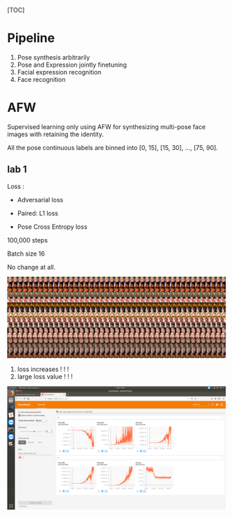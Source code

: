 [TOC]

# Pipeline

1. Pose synthesis arbitrarily
2. Pose and Expression jointly finetuning
3. Facial expression recognition
4. Face recognition

# AFW

Supervised learning only using AFW for synthesizing multi-pose face images with retaining the identity.

All the pose continuous labels are binned into [0, 15], [15, 30], ..., [75, 90].

## lab 1

Loss :

* Adversarial loss

* Paired: L1 loss

* Pose Cross Entropy loss

100,000 steps

Batch size 16

No change at all.

![](./image_result/AFW/100000-images.jpg)

1. loss increases ! ! !
2. large loss value ! ! !

![](./image_result/AFW/loss_visualization.png)



